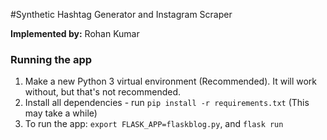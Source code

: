 #Synthetic Hashtag Generator and Instagram Scraper

**Implemented by:** Rohan Kumar

### Running the app
1. Make a new Python 3 virtual environment (Recommended). It will work without, but that's not recommended.
2. Install all dependencies - run `pip install -r requirements.txt` (This may take a while)
3. To run the app: `export FLASK_APP=flaskblog.py`, and `flask run`